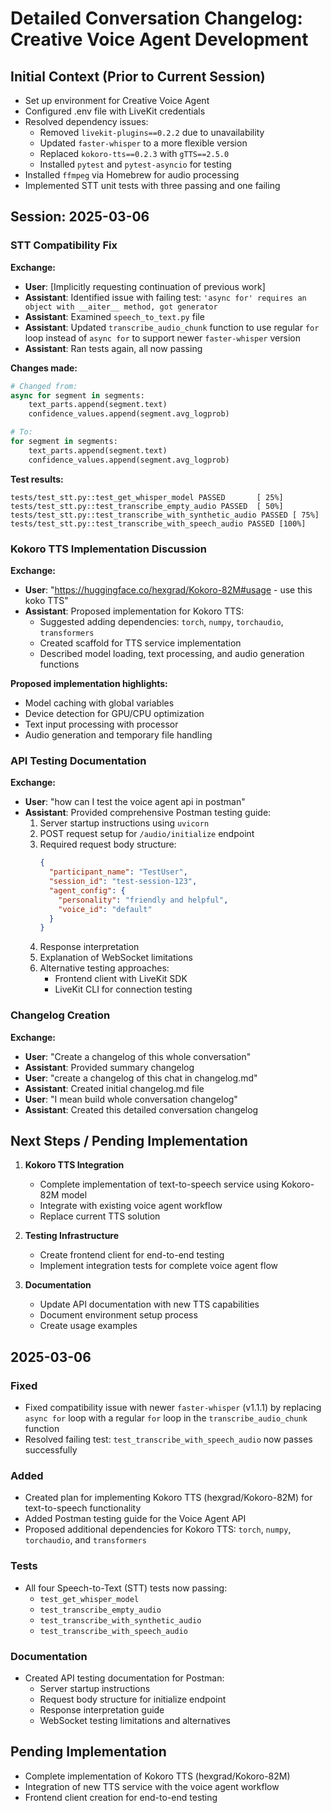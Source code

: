 # Detailed Conversation Changelog: Creative Voice Agent Development

## Initial Context (Prior to Current Session)

- Set up environment for Creative Voice Agent
- Configured .env file with LiveKit credentials
- Resolved dependency issues:
  - Removed `livekit-plugins==0.2.2` due to unavailability
  - Updated `faster-whisper` to a more flexible version
  - Replaced `kokoro-tts==0.2.3` with `gTTS==2.5.0`
  - Installed `pytest` and `pytest-asyncio` for testing
- Installed `ffmpeg` via Homebrew for audio processing
- Implemented STT unit tests with three passing and one failing

## Session: 2025-03-06

### STT Compatibility Fix

**Exchange:**

- **User**: [Implicitly requesting continuation of previous work]
- **Assistant**: Identified issue with failing test: `'async for' requires an object with __aiter__ method, got generator`
- **Assistant**: Examined `speech_to_text.py` file
- **Assistant**: Updated `transcribe_audio_chunk` function to use regular `for` loop instead of `async for` to support newer `faster-whisper` version
- **Assistant**: Ran tests again, all now passing

**Changes made:**

```python
# Changed from:
async for segment in segments:
    text_parts.append(segment.text)
    confidence_values.append(segment.avg_logprob)

# To:
for segment in segments:
    text_parts.append(segment.text)
    confidence_values.append(segment.avg_logprob)
```

**Test results:**

```
tests/test_stt.py::test_get_whisper_model PASSED       [ 25%]
tests/test_stt.py::test_transcribe_empty_audio PASSED  [ 50%]
tests/test_stt.py::test_transcribe_with_synthetic_audio PASSED [ 75%]
tests/test_stt.py::test_transcribe_with_speech_audio PASSED [100%]
```

### Kokoro TTS Implementation Discussion

**Exchange:**

- **User**: "https://huggingface.co/hexgrad/Kokoro-82M#usage - use this koko TTS"
- **Assistant**: Proposed implementation for Kokoro TTS:
  - Suggested adding dependencies: `torch`, `numpy`, `torchaudio`, `transformers`
  - Created scaffold for TTS service implementation
  - Described model loading, text processing, and audio generation functions

**Proposed implementation highlights:**

- Model caching with global variables
- Device detection for GPU/CPU optimization
- Text input processing with processor
- Audio generation and temporary file handling

### API Testing Documentation

**Exchange:**

- **User**: "how can I test the voice agent api in postman"
- **Assistant**: Provided comprehensive Postman testing guide:
  1. Server startup instructions using `uvicorn`
  2. POST request setup for `/audio/initialize` endpoint
  3. Required request body structure:
     ```json
     {
       "participant_name": "TestUser",
       "session_id": "test-session-123",
       "agent_config": {
         "personality": "friendly and helpful",
         "voice_id": "default"
       }
     }
     ```
  4. Response interpretation
  5. Explanation of WebSocket limitations
  6. Alternative testing approaches:
     - Frontend client with LiveKit SDK
     - LiveKit CLI for connection testing

### Changelog Creation

**Exchange:**

- **User**: "Create a changelog of this whole conversation"
- **Assistant**: Provided summary changelog
- **User**: "create a changelog of this chat in changelog.md"
- **Assistant**: Created initial changelog.md file
- **User**: "I mean build whole conversation changelog"
- **Assistant**: Created this detailed conversation changelog

## Next Steps / Pending Implementation

1. **Kokoro TTS Integration**

   - Complete implementation of text-to-speech service using Kokoro-82M model
   - Integrate with existing voice agent workflow
   - Replace current TTS solution

2. **Testing Infrastructure**

   - Create frontend client for end-to-end testing
   - Implement integration tests for complete voice agent flow

3. **Documentation**
   - Update API documentation with new TTS capabilities
   - Document environment setup process
   - Create usage examples

## 2025-03-06

### Fixed

- Fixed compatibility issue with newer `faster-whisper` (v1.1.1) by replacing `async for` loop with a regular `for` loop in the `transcribe_audio_chunk` function
- Resolved failing test: `test_transcribe_with_speech_audio` now passes successfully

### Added

- Created plan for implementing Kokoro TTS (hexgrad/Kokoro-82M) for text-to-speech functionality
- Added Postman testing guide for the Voice Agent API
- Proposed additional dependencies for Kokoro TTS: `torch`, `numpy`, `torchaudio`, and `transformers`

### Tests

- All four Speech-to-Text (STT) tests now passing:
  - `test_get_whisper_model`
  - `test_transcribe_empty_audio`
  - `test_transcribe_with_synthetic_audio`
  - `test_transcribe_with_speech_audio`

### Documentation

- Created API testing documentation for Postman:
  - Server startup instructions
  - Request body structure for initialize endpoint
  - Response interpretation guide
  - WebSocket testing limitations and alternatives

## Pending Implementation

- Complete implementation of Kokoro TTS (hexgrad/Kokoro-82M)
- Integration of new TTS service with the voice agent workflow
- Frontend client creation for end-to-end testing
